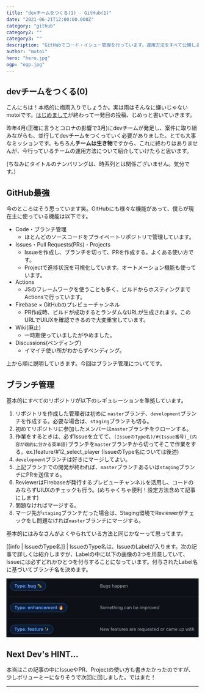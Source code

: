 ```yaml
---
title: "devチームをつくる(1) - GitHub(1)"
date: "2021-06-21T12:00:00.000Z"
category: "github"
category2: ""
category3: ""
description: "GitHubでコード・イシュー管理を行っています。運用方法をすべて公開します。"
author: "motoi"
hero: "hero.jpg"
ogp: "ogp.jpg"
---
```


## devチームをつくる(0)
こんにちは！本格的に梅雨入りでしょうか。実は雨はそんなに嫌いじゃないmotoiです。[はじめまして](https://dev.plus-class.jp/hello-world/)が終わって一発目の投稿、じめっと書いていきます。

昨年4月(正確に言うとコロナの影響で3月)にdevチームが発足し、案件に取り組みながらも、並行してdevチームをつくっていく必要がありました。とても大事なミッションです。もちろん**チームは生き物**ですから、これに終わりはありませんが、今行っているチームの運用方法について紹介していけたらと思います。

(ちなみにタイトルのナンバリングは、時系列とは関係ございません。気分です。)

## GitHub最強
今のところはそう思っています笑。GitHubにも様々な機能があって、僕らが現在主に使っている機能は以下です。

- Code・ブランチ管理
  - ほとんどのソースコードをプライベートリポジトリで管理しています。
- Issues・Pull Requests(PRs)・Projects
  - Issueを作成し、ブランチを切って、PRを作成する。よくある使い方です。
  - Projectで進捗状況を可視化しています。オートメーション機能も使っています。
- Actions
  - JSのフレームワークを使うことも多く、ビルドからホスティングまでActionsで行っています。
- Firebase × GitHubのプレビューチャンネル
  - PR作成時、ビルドが成功するとランダムなURLが生成されます。このURLでUIUXを確認できるので大変重宝しています。
- Wiki(廃止)
  - 一時期使っていましたがやめました。
- Discussions(ペンディング)
  - イマイチ使い所がわからずペンディング。

上から順に説明していきます。今回はブランチ管理についてです。

## ブランチ管理
基本的にすべてのリポジトリが以下のレギュレーションを準拠しています。

1. リポジトリを作成した管理者は初めに `master`ブランチ、`development`ブランチを作成する。必要な場合は、`staging`ブランチも切る。
2. 初めてリポジトリに参加したメンバーは`master`ブランチをクローンする。
3. 作業をするときは、必ずIssueを立てて、`(IssueのType名)/#(Issue番号)_(内容が端的に分かる英単語)`ブランチを`master`ブランチから切ってそこで作業をする。ex.)feature/#12_select_player (IssueのType名については後述)
4. `development`ブランチは好きにマージしてよい。
5. 上記ブランチでの開発が終われば、`master`ブランチあるいは`staging`ブランチにPRを送信する。
6. ReviewerはFirebaseが発行するプレビューチャンネルを活用し、コードのみならずUIUXのチェックも行う。(めちゃくちゃ便利！設定方法含めて記事にします)
7. 問題なければマージする。
8. マージ先が`staging`ブランチだった場合は、Staging環境でReviewerがチェックをし問題なければ`master`ブランチにマージする。

基本的にはみなさんがよくやられている方法と同じかなーって思ってます。

[[info | IssueのType名]]
| IssueのType名は、IssueのLabelが入ります。次の記事で詳しくは紹介しますが、Labelの中に以下の画像の3つを用意していて、Issueには必ずどれかひとつを付与することになっています。付与されたLabel名に基づいてブランチ名を決めます。

![image](type_labels.png)

## Next Dev's HINT...
本当はこの記事の中にIssueやPR、Projectの使い方も書きたかったのですが、少しボリューミーになりそうで次回に回しました。ではまた！





---
